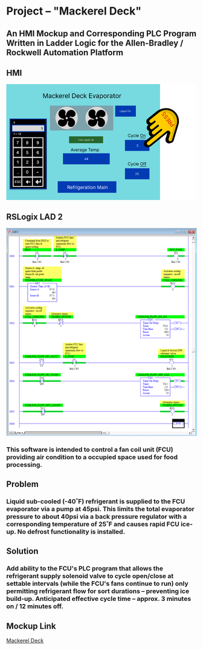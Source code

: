 # Project – "Mackerel Deck"

## An HMI Mockup and Corresponding PLC Program Written in Ladder Logic for the Allen-Bradley / Rockwell Automation Platform

## HMI

![HMI](https://github.com/NH3R717/Mackerel_Deck/blob/7465bdef17d5803bb689ffb2c7ee5f94d6336661/Assets/Mackerel%20HMI.png?raw=true)

## RSLogix LAD 2

![PLC](https://github.com/NH3R717/Mackerel_Deck/blob/d67ed124dcaba8a883d179c7d2b1ddb29db7c5c6/Assets/Mackerel_Deck_LAD_2.png?raw=true)

### This software is intended to control a fan coil unit (FCU) providing air condition to a occupied space used for food processing.

## Problem

### Liquid sub-cooled (-40˚F) refrigerant is supplied to the FCU evaporator via a pump at 45psi. This limits the total evaporator pressure to about 40psi via a back pressure regulator with a corresponding temperature of 25˚F and causes rapid FCU ice-up. No defrost functionality is installed.

## Solution

### Add ability to the FCU's PLC program that allows the refrigerant supply solenoid valve to cycle open/close at settable intervals (while the FCU's fans continue to run) only permitting refrigerant flow for sort durations – preventing ice build-up. Anticipated effective cycle time – approx. 3 minutes on / 12 minutes off.

## Mockup Link

[Mackerel Deck](https://www.plcfiddle.com/fiddles/f9a0e3f8-c6e4-46c7-9072-eb28f5b64c19)
